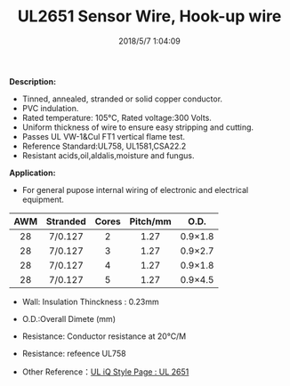 ﻿---
layout: post 
title: UL2651 Sensor Wire, Hook-up wire
tags: hookup-wire
categories: wire-cable
overview: For general pupose internal wiring of electronic and electrical equipment
series: FN20
part_number: 20-2651-0
thumb_img: static/202003/22-thumb-20200325135454.jpg
image: 2022/22-20200325135454.jpg
date: 2018/5/7 1:04:09
permalink: /wire-cable/ul2651-sensor-wire-hookup-wire.html
---


__Description:__

* Tinned, annealed, stranded or solid copper conductor.
* PVC indulation.
* Rated temperature: 105℃, Rated voltage:300 Volts.
* Uniform thickness of wire to ensure easy stripping and cutting.
* Passes UL VW-1&Cul FT1 vertical flame test.
* Reference Standard:UL758, UL1581,CSA22.2 
* Resistant acids,oil,aldalis,moisture and fungus. 

__Application:__

* For general pupose internal wiring of electronic and electrical equipment.

AWM | Stranded | Cores | Pitch/mm | O.D.
:-: | :-: | :-: | :-: | :-:
28 | 7/0.127 | 2 | 1.27 | 0.9×1.8
28 | 7/0.127 | 3 | 1.27 | 0.9×2.7
28 | 7/0.127 | 4 | 1.27 | 0.9×1.8
28 | 7/0.127 | 5 | 1.27 | 0.9×4.5


* Wall: Insulation Thinckness : 0.23mm
* O.D.:Overall Dimete (mm) 
* Resistance: Conductor resistance  at 20℃/M</p>
* Resistance: refeence UL758

* Other Reference：[UL iQ Style Page : UL 2651 ](http://iq.ul.com/awm/stylepage.aspx?Style=2651)
